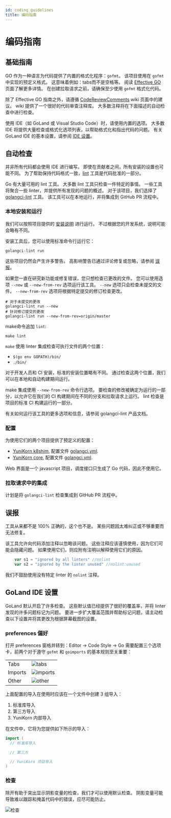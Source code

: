 ```yaml
---
id: coding_guidelines
title: 编码指南
---
```


<!--
Licensed to the Apache Software Foundation (ASF) under one
or more contributor license agreements.  See the NOTICE file
distributed with this work for additional information
regarding copyright ownership.  The ASF licenses this file
to you under the Apache License, Version 2.0 (the
"License"); you may not use this file except in compliance
with the License.  You may obtain a copy of the License at

  http://www.apache.org/licenses/LICENSE-2.0

Unless required by applicable law or agreed to in writing,
software distributed under the License is distributed on an
"AS IS" BASIS, WITHOUT WARRANTIES OR CONDITIONS OF ANY
KIND, either express or implied.  See the License for the
specific language governing permissions and limitations
under the License.
-->

# 编码指南

## 基础指南
GO 作为一种语言为代码提供了内置的格式化程序：`gofmt`。
该项目使用在 `gofmt` 中实现的预定义格式。
这意味着例如：tabs而不是空格等。
阅读 [Effective GO](https://golang.org/doc/effective_go.html) 页面了解更多详情。
在创建拉取请求之前，请确保至少使用 `gofmt` 格式化代码。

除了 Effective GO 指南之外，请遵循 [CodeReviewComments](https://github.com/golang/go/wiki/CodeReviewComments) wiki 页面中的建议。
wiki 提供了一个很好的代码审查注释库。
大多数注释将在下面描述的自动检查中进行检查。

使用 IDE（如 GoLand 或 Visual Studio Code）时，请使用内置的选项。
大多数 IDE 将提供大量检查或格式化选项列表，以帮助格式化和指出代码的问题。
有关 GoLand IDE 的基本设置，请参阅 [IDE 设置](#goland-ide-setup)。

## 自动检查
并非所有代码都会使用 IDE 进行编写。
即使在贡献者之间，所有安装的设置也可能不同。
为了帮助保持代码格式一致，[lint](https://en.wikipedia.org/wiki/Lint_(software)) 工具是代码批准的一部分。

Go 有大量可用的 lint 工具。
大多数 lint 工具只检查一件特定的事情。
一些工具将聚合一些 linter，并提供所有发现的问题的概述。
对于该项目，我们选择了 [golangci-lint](https://github.com/golangci/golangci-lint) 工具。
该工具可以在本地运行，并将集成到 GitHub PR 流程中。

### 本地安装和运行
我们可以按照项目提供的 [安装说明](https://golangci-lint.run/usage/install/#local-installation) 进行运行。
不过根据您的开发系统，说明可能会略有不同。

安装工具后，您可以使用标准命令行运行它：
```shell script
golangci-lint run
```

这些项目仍然会产生许多警告。
高影响警告已通过评论修复或忽略，请参阅 [误报](#false-positives)。

如果您一直在研究新功能或修复错误，您只想检查已更改的文件。
您可以使用选项 `--new` 或 `--new-from-rev` 选项运行该工具。
`--new` 选项只会检查未提交的文件。
`--new-from-rev` 选项将根据特定提交的修订检查更改。

```shell script
# 对于未提交的更改
golangci-lint run --new
# 针对修订提交的更改
golangci-lint run --new-from-rev=origin/master
```

make命令追加 `lint`:
```shell script
make lint
```

`make` 使用 linter 集成检查可执行文件的两个位置：
* `$(go env GOPATH)/bin/`
* `./bin/`
  
对于开发人员和 CI 安装，标准的安装位置略有不同。
通过检查这两个位置，我们可以在本地和自动构建期间运行。
 
make 集成使用 `--new-from-rev` 命令行选项。
要检查的修改被确定为运行的一部分，以允许它在我们的 CI 构建期间在不同的分支和拉取请求上运行。
lint 检查是项目的标准 CI 构建运行的一部分。

有关如何运行该工具的更多选项和信息，请参阅 golangci-lint 产品文档。

### 配置
为使用它们的两个项目提供了预定义的配置：
* [YuniKorn k8shim](https://github.com/apache/incubator-yunikorn-k8shim), 配置文件 [golangci.yml](https://github.com/apache/incubator-yunikorn-k8shim/blob/master/.golangci.yml).
* [YuniKorn core](https://github.com/apache/incubator-yunikorn-core), 配置文件 [golangci.yml](https://github.com/apache/incubator-yunikorn-core/blob/master/.golangci.yml). 

Web 界面是一个 javascript 项目，调度接口只生成了 Go 代码，因此不使用它。

### 拉取请求中的集成
计划是将 `golangci-lint` 检查集成到 GitHub PR 流程中。

## 误报
工具从来都不是 100% 正确的，这个也不是。
某些问题因太难纠正或不够重要而无法修复。

该工具允许向代码添加注释以忽略该问题。
这些注释应该谨慎使用，因为它们可能会隐藏问题。
如果使用它们，则应附有注明以解释使用它们的原因。
```go
	var s1 = "ignored by all linters" //nolint
	var s2 = "ignored by the linter unused" //nolint:unused
``` 
我们不鼓励使用没有特定 linter 的 `nolint` 注释。

## GoLand IDE 设置
GoLand 默认开启了许多检查。
这些默认值已经提供了很好的覆盖率，并将 linter 发现的许多问题标记为问题。
要进一步扩大覆盖范围并帮助标记问题，请主动检查以下设置并将其更改为根据屏幕截图的设置。

### preferences 偏好
打开 preferences 窗格并转到：Editor -> Code Style -> Go
需要配置三个选项卡，前两个对于遵守 `gofmt` 和 `goimports` 的基本规则至关重要：

|         |                                              |
|---------|----------------------------------------------|
| Tabs    | ![tabs](/img/goland_ide_pref_tabs.png)       |
| Imports | ![imports](/img/goland_ide_pref_imports.png) |
| Other   | ![other](/img/goland_ide_pref_other.png)     |

上面配置的导入在使用时应该在一个文件中创建 3 组导入：
1. 标准库导入
2. 第三方导入
3. YuniKorn 内部导入

在文件中，它将为您提供如下所示的导入：
```go
import (
  // 标准库导入

  // 第三方

  // YuniKorn 项目导入
)
```

### 检查
除开有助于突出显示阴影变量的检查，我们才可以使用默认检查。
阴影变量可能导致难以跟踪和掩盖代码中的错误，应尽可能防止。

![检查](/img/goland_ide_pref_inspections.png)
